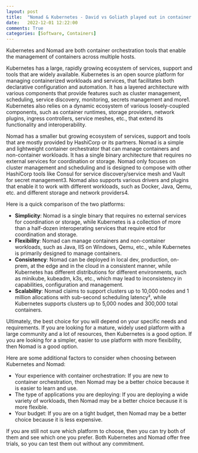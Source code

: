 ```yaml
---
layout: post
title:  "Nomad & Kubernetes - David vs Goliath played out in container orchestration"
date:   2022-12-01 12:22:00
comments: True
categories: [Software, Containers]
---
```


Kubernetes and Nomad are both container orchestration tools that enable the management of containers across multiple hosts. 

Kubernetes has a large, rapidly growing ecosystem of services, support and tools that are widely available. Kubernetes is an open source platform for managing containerized workloads and services, that facilitates both declarative configuration and automation. It has a layered architecture with various components that provide features such as cluster management, scheduling, service discovery, monitoring, secrets management and more1. Kubernetes also relies on a dynamic ecosystem of various loosely-coupled components, such as container runtimes, storage providers, network plugins, ingress controllers, service meshes, etc., that extend its functionality and interoperability.

Nomad has a smaller but growing ecosystem of services, support and tools that are mostly provided by HashiCorp or its partners. Nomad is a simple and lightweight container orchestrator that can manage containers and non-container workloads. It has a single binary architecture that requires no external services for coordination or storage. Nomad only focuses on cluster management and scheduling and is designed to compose with other HashiCorp tools like Consul for service discovery/service mesh and Vault for secret management3. Nomad also supports various drivers and plugins that enable it to work with different workloads, such as Docker, Java, Qemu, etc. and different storage and network providers4.

Here is a quick comparison of the two platforms:

- **Simplicity**: Nomad is a single binary that requires no external services for coordination or storage, while Kubernetes is a collection of more than a half-dozen interoperating services that require etcd for coordination and storage.
- **Flexibility**: Nomad can manage containers and non-container workloads, such as Java, IIS on Windows, Qemu, etc., while Kubernetes is primarily designed to manage containers.
- **Consistency**: Nomad can be deployed in local dev, production, on-prem, at the edge and in the cloud in a consistent manner, while Kubernetes has different distributions for different environments, such as minikube, kubeadm, k3s, etc., which may lead to inconsistency in capabilities, configuration and management.
- **Scalability**: Nomad claims to support clusters up to 10,000 nodes and 1 million allocations with sub-second scheduling latency², while Kubernetes supports clusters up to 5,000 nodes and 300,000 total containers.

Ultimately, the best choice for you will depend on your specific needs and requirements. If you are looking for a mature, widely used platform with a large community and a lot of resources, then Kubernetes is a good option. If you are looking for a simpler, easier to use platform with more flexibility, then Nomad is a good option.

Here are some additional factors to consider when choosing between Kubernetes and Nomad:

- Your experience with container orchestration: If you are new to container orchestration, then Nomad may be a better choice because it is easier to learn and use.
- The type of applications you are deploying: If you are deploying a wide variety of workloads, then Nomad may be a better choice because it is more flexible.
- Your budget: If you are on a tight budget, then Nomad may be a better choice because it is less expensive.

If you are still not sure which platform to choose, then you can try both of them and see which one you prefer. Both Kubernetes and Nomad offer free trials, so you can test them out without any commitment.